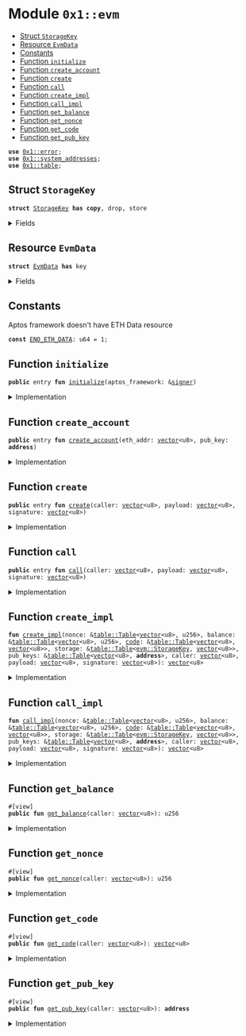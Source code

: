 
<a name="0x1_evm"></a>

# Module `0x1::evm`



-  [Struct `StorageKey`](#0x1_evm_StorageKey)
-  [Resource `EvmData`](#0x1_evm_EvmData)
-  [Constants](#@Constants_0)
-  [Function `initialize`](#0x1_evm_initialize)
-  [Function `create_account`](#0x1_evm_create_account)
-  [Function `create`](#0x1_evm_create)
-  [Function `call`](#0x1_evm_call)
-  [Function `create_impl`](#0x1_evm_create_impl)
-  [Function `call_impl`](#0x1_evm_call_impl)
-  [Function `get_balance`](#0x1_evm_get_balance)
-  [Function `get_nonce`](#0x1_evm_get_nonce)
-  [Function `get_code`](#0x1_evm_get_code)
-  [Function `get_pub_key`](#0x1_evm_get_pub_key)


<pre><code><b>use</b> <a href="../../aptos-stdlib/../move-stdlib/doc/error.md#0x1_error">0x1::error</a>;
<b>use</b> <a href="system_addresses.md#0x1_system_addresses">0x1::system_addresses</a>;
<b>use</b> <a href="../../aptos-stdlib/doc/table.md#0x1_table">0x1::table</a>;
</code></pre>



<a name="0x1_evm_StorageKey"></a>

## Struct `StorageKey`



<pre><code><b>struct</b> <a href="evm.md#0x1_evm_StorageKey">StorageKey</a> <b>has</b> <b>copy</b>, drop, store
</code></pre>



<details>
<summary>Fields</summary>


<dl>
<dt>
<code>contract_address: <a href="../../aptos-stdlib/../move-stdlib/doc/vector.md#0x1_vector">vector</a>&lt;u8&gt;</code>
</dt>
<dd>

</dd>
<dt>
<code>offset: <a href="../../aptos-stdlib/../move-stdlib/doc/vector.md#0x1_vector">vector</a>&lt;u8&gt;</code>
</dt>
<dd>

</dd>
</dl>


</details>

<a name="0x1_evm_EvmData"></a>

## Resource `EvmData`



<pre><code><b>struct</b> <a href="evm.md#0x1_evm_EvmData">EvmData</a> <b>has</b> key
</code></pre>



<details>
<summary>Fields</summary>


<dl>
<dt>
<code>nonce: <a href="../../aptos-stdlib/doc/table.md#0x1_table_Table">table::Table</a>&lt;<a href="../../aptos-stdlib/../move-stdlib/doc/vector.md#0x1_vector">vector</a>&lt;u8&gt;, u256&gt;</code>
</dt>
<dd>

</dd>
<dt>
<code>balance: <a href="../../aptos-stdlib/doc/table.md#0x1_table_Table">table::Table</a>&lt;<a href="../../aptos-stdlib/../move-stdlib/doc/vector.md#0x1_vector">vector</a>&lt;u8&gt;, u256&gt;</code>
</dt>
<dd>

</dd>
<dt>
<code><a href="code.md#0x1_code">code</a>: <a href="../../aptos-stdlib/doc/table.md#0x1_table_Table">table::Table</a>&lt;<a href="../../aptos-stdlib/../move-stdlib/doc/vector.md#0x1_vector">vector</a>&lt;u8&gt;, <a href="../../aptos-stdlib/../move-stdlib/doc/vector.md#0x1_vector">vector</a>&lt;u8&gt;&gt;</code>
</dt>
<dd>

</dd>
<dt>
<code>storage: <a href="../../aptos-stdlib/doc/table.md#0x1_table_Table">table::Table</a>&lt;<a href="evm.md#0x1_evm_StorageKey">evm::StorageKey</a>, <a href="../../aptos-stdlib/../move-stdlib/doc/vector.md#0x1_vector">vector</a>&lt;u8&gt;&gt;</code>
</dt>
<dd>

</dd>
<dt>
<code>pub_keys: <a href="../../aptos-stdlib/doc/table.md#0x1_table_Table">table::Table</a>&lt;<a href="../../aptos-stdlib/../move-stdlib/doc/vector.md#0x1_vector">vector</a>&lt;u8&gt;, <b>address</b>&gt;</code>
</dt>
<dd>

</dd>
</dl>


</details>

<a name="@Constants_0"></a>

## Constants


<a name="0x1_evm_ENO_ETH_DATA"></a>

Aptos framework doesn't have ETH Data resource


<pre><code><b>const</b> <a href="evm.md#0x1_evm_ENO_ETH_DATA">ENO_ETH_DATA</a>: u64 = 1;
</code></pre>



<a name="0x1_evm_initialize"></a>

## Function `initialize`



<pre><code><b>public</b> entry <b>fun</b> <a href="evm.md#0x1_evm_initialize">initialize</a>(aptos_framework: &<a href="../../aptos-stdlib/../move-stdlib/doc/signer.md#0x1_signer">signer</a>)
</code></pre>



<details>
<summary>Implementation</summary>


<pre><code><b>public</b> entry <b>fun</b> <a href="evm.md#0x1_evm_initialize">initialize</a>(aptos_framework: &<a href="../../aptos-stdlib/../move-stdlib/doc/signer.md#0x1_signer">signer</a>) {
    <a href="system_addresses.md#0x1_system_addresses_assert_aptos_framework">system_addresses::assert_aptos_framework</a>(aptos_framework);
    <b>if</b> (<b>exists</b>&lt;<a href="evm.md#0x1_evm_EvmData">EvmData</a>&gt;(@aptos_framework)) {
        <b>return</b>;
    };
    <b>move_to</b>&lt;<a href="evm.md#0x1_evm_EvmData">EvmData</a>&gt;(aptos_framework, <a href="evm.md#0x1_evm_EvmData">EvmData</a> {
        nonce: <a href="../../aptos-stdlib/doc/table.md#0x1_table_new">table::new</a>(),
        balance: <a href="../../aptos-stdlib/doc/table.md#0x1_table_new">table::new</a>(),
        <a href="code.md#0x1_code">code</a>: <a href="../../aptos-stdlib/doc/table.md#0x1_table_new">table::new</a>(),
        storage: <a href="../../aptos-stdlib/doc/table.md#0x1_table_new">table::new</a>(),
        pub_keys: <a href="../../aptos-stdlib/doc/table.md#0x1_table_new">table::new</a>(),
    });
}
</code></pre>



</details>

<a name="0x1_evm_create_account"></a>

## Function `create_account`



<pre><code><b>public</b> entry <b>fun</b> <a href="evm.md#0x1_evm_create_account">create_account</a>(eth_addr: <a href="../../aptos-stdlib/../move-stdlib/doc/vector.md#0x1_vector">vector</a>&lt;u8&gt;, pub_key: <b>address</b>)
</code></pre>



<details>
<summary>Implementation</summary>


<pre><code><b>public</b> entry <b>fun</b> <a href="evm.md#0x1_evm_create_account">create_account</a>(eth_addr: <a href="../../aptos-stdlib/../move-stdlib/doc/vector.md#0x1_vector">vector</a>&lt;u8&gt;, pub_key: <b>address</b>) <b>acquires</b> <a href="evm.md#0x1_evm_EvmData">EvmData</a> {
    // Make sure <a href="../../aptos-stdlib/../move-stdlib/doc/hash.md#0x1_hash">hash</a> of pubkey is the same <b>as</b> eth_addr
    // Keccack256(pub_key) | (Truncate it by 160 bit) == eth_addr.value

    //TODO: How <b>to</b> borrow <b>mut</b>?
    <b>let</b> data_ref = <b>borrow_global_mut</b>&lt;<a href="evm.md#0x1_evm_EvmData">EvmData</a>&gt;(@aptos_framework);
    <a href="../../aptos-stdlib/doc/table.md#0x1_table_upsert">table::upsert</a>(&<b>mut</b> data_ref.pub_keys, eth_addr, pub_key);
}
</code></pre>



</details>

<a name="0x1_evm_create"></a>

## Function `create`



<pre><code><b>public</b> entry <b>fun</b> <a href="evm.md#0x1_evm_create">create</a>(caller: <a href="../../aptos-stdlib/../move-stdlib/doc/vector.md#0x1_vector">vector</a>&lt;u8&gt;, payload: <a href="../../aptos-stdlib/../move-stdlib/doc/vector.md#0x1_vector">vector</a>&lt;u8&gt;, signature: <a href="../../aptos-stdlib/../move-stdlib/doc/vector.md#0x1_vector">vector</a>&lt;u8&gt;)
</code></pre>



<details>
<summary>Implementation</summary>


<pre><code><b>public</b> entry <b>fun</b> <a href="evm.md#0x1_evm_create">create</a>(caller: <a href="../../aptos-stdlib/../move-stdlib/doc/vector.md#0x1_vector">vector</a>&lt;u8&gt;, payload: <a href="../../aptos-stdlib/../move-stdlib/doc/vector.md#0x1_vector">vector</a>&lt;u8&gt;, signature: <a href="../../aptos-stdlib/../move-stdlib/doc/vector.md#0x1_vector">vector</a>&lt;u8&gt;) <b>acquires</b> <a href="evm.md#0x1_evm_EvmData">EvmData</a> {
    <b>assert</b>!(
        <b>exists</b>&lt;<a href="evm.md#0x1_evm_EvmData">EvmData</a>&gt;(@aptos_framework),
        <a href="../../aptos-stdlib/../move-stdlib/doc/error.md#0x1_error_not_found">error::not_found</a>(<a href="evm.md#0x1_evm_ENO_ETH_DATA">ENO_ETH_DATA</a>),
    );
    //TODO: How <b>to</b> borrow <b>mut</b>?
    <b>let</b> data_ref = <b>borrow_global</b>&lt;<a href="evm.md#0x1_evm_EvmData">EvmData</a>&gt;(@aptos_framework);
    <a href="evm.md#0x1_evm_create_impl">create_impl</a>(&data_ref.nonce, &data_ref.balance, &data_ref.<a href="code.md#0x1_code">code</a>, &data_ref.storage, &data_ref.pub_keys, caller, payload, signature);
}
</code></pre>



</details>

<a name="0x1_evm_call"></a>

## Function `call`



<pre><code><b>public</b> entry <b>fun</b> <a href="evm.md#0x1_evm_call">call</a>(caller: <a href="../../aptos-stdlib/../move-stdlib/doc/vector.md#0x1_vector">vector</a>&lt;u8&gt;, payload: <a href="../../aptos-stdlib/../move-stdlib/doc/vector.md#0x1_vector">vector</a>&lt;u8&gt;, signature: <a href="../../aptos-stdlib/../move-stdlib/doc/vector.md#0x1_vector">vector</a>&lt;u8&gt;)
</code></pre>



<details>
<summary>Implementation</summary>


<pre><code><b>public</b> entry <b>fun</b> <a href="evm.md#0x1_evm_call">call</a>(caller: <a href="../../aptos-stdlib/../move-stdlib/doc/vector.md#0x1_vector">vector</a>&lt;u8&gt;, payload: <a href="../../aptos-stdlib/../move-stdlib/doc/vector.md#0x1_vector">vector</a>&lt;u8&gt;, signature: <a href="../../aptos-stdlib/../move-stdlib/doc/vector.md#0x1_vector">vector</a>&lt;u8&gt;) <b>acquires</b> <a href="evm.md#0x1_evm_EvmData">EvmData</a> {
    <b>assert</b>!(
        <b>exists</b>&lt;<a href="evm.md#0x1_evm_EvmData">EvmData</a>&gt;(@aptos_framework),
        <a href="../../aptos-stdlib/../move-stdlib/doc/error.md#0x1_error_not_found">error::not_found</a>(<a href="evm.md#0x1_evm_ENO_ETH_DATA">ENO_ETH_DATA</a>),
    );
    <b>let</b> data_ref = <b>borrow_global</b>&lt;<a href="evm.md#0x1_evm_EvmData">EvmData</a>&gt;(@aptos_framework);

    <a href="evm.md#0x1_evm_call_impl">call_impl</a>(&data_ref.nonce, &data_ref.balance, &data_ref.<a href="code.md#0x1_code">code</a>, &data_ref.storage, &data_ref.pub_keys, caller, payload, signature);
}
</code></pre>



</details>

<a name="0x1_evm_create_impl"></a>

## Function `create_impl`



<pre><code><b>fun</b> <a href="evm.md#0x1_evm_create_impl">create_impl</a>(nonce: &<a href="../../aptos-stdlib/doc/table.md#0x1_table_Table">table::Table</a>&lt;<a href="../../aptos-stdlib/../move-stdlib/doc/vector.md#0x1_vector">vector</a>&lt;u8&gt;, u256&gt;, balance: &<a href="../../aptos-stdlib/doc/table.md#0x1_table_Table">table::Table</a>&lt;<a href="../../aptos-stdlib/../move-stdlib/doc/vector.md#0x1_vector">vector</a>&lt;u8&gt;, u256&gt;, <a href="code.md#0x1_code">code</a>: &<a href="../../aptos-stdlib/doc/table.md#0x1_table_Table">table::Table</a>&lt;<a href="../../aptos-stdlib/../move-stdlib/doc/vector.md#0x1_vector">vector</a>&lt;u8&gt;, <a href="../../aptos-stdlib/../move-stdlib/doc/vector.md#0x1_vector">vector</a>&lt;u8&gt;&gt;, storage: &<a href="../../aptos-stdlib/doc/table.md#0x1_table_Table">table::Table</a>&lt;<a href="evm.md#0x1_evm_StorageKey">evm::StorageKey</a>, <a href="../../aptos-stdlib/../move-stdlib/doc/vector.md#0x1_vector">vector</a>&lt;u8&gt;&gt;, pub_keys: &<a href="../../aptos-stdlib/doc/table.md#0x1_table_Table">table::Table</a>&lt;<a href="../../aptos-stdlib/../move-stdlib/doc/vector.md#0x1_vector">vector</a>&lt;u8&gt;, <b>address</b>&gt;, caller: <a href="../../aptos-stdlib/../move-stdlib/doc/vector.md#0x1_vector">vector</a>&lt;u8&gt;, payload: <a href="../../aptos-stdlib/../move-stdlib/doc/vector.md#0x1_vector">vector</a>&lt;u8&gt;, signature: <a href="../../aptos-stdlib/../move-stdlib/doc/vector.md#0x1_vector">vector</a>&lt;u8&gt;): <a href="../../aptos-stdlib/../move-stdlib/doc/vector.md#0x1_vector">vector</a>&lt;u8&gt;
</code></pre>



<details>
<summary>Implementation</summary>


<pre><code><b>native</b> <b>fun</b> <a href="evm.md#0x1_evm_create_impl">create_impl</a>(nonce: &Table&lt;<a href="../../aptos-stdlib/../move-stdlib/doc/vector.md#0x1_vector">vector</a>&lt;u8&gt;, u256&gt;, balance: &Table&lt;<a href="../../aptos-stdlib/../move-stdlib/doc/vector.md#0x1_vector">vector</a>&lt;u8&gt;, u256&gt;, <a href="code.md#0x1_code">code</a>: &Table&lt;<a href="../../aptos-stdlib/../move-stdlib/doc/vector.md#0x1_vector">vector</a>&lt;u8&gt;, <a href="../../aptos-stdlib/../move-stdlib/doc/vector.md#0x1_vector">vector</a>&lt;u8&gt;&gt;, storage: &Table&lt;<a href="evm.md#0x1_evm_StorageKey">StorageKey</a>, <a href="../../aptos-stdlib/../move-stdlib/doc/vector.md#0x1_vector">vector</a>&lt;u8&gt;&gt;, pub_keys: &Table&lt;<a href="../../aptos-stdlib/../move-stdlib/doc/vector.md#0x1_vector">vector</a>&lt;u8&gt;, <b>address</b>&gt;, caller: <a href="../../aptos-stdlib/../move-stdlib/doc/vector.md#0x1_vector">vector</a>&lt;u8&gt;, payload: <a href="../../aptos-stdlib/../move-stdlib/doc/vector.md#0x1_vector">vector</a>&lt;u8&gt;, signature: <a href="../../aptos-stdlib/../move-stdlib/doc/vector.md#0x1_vector">vector</a>&lt;u8&gt;): <a href="../../aptos-stdlib/../move-stdlib/doc/vector.md#0x1_vector">vector</a>&lt;u8&gt;;
</code></pre>



</details>

<a name="0x1_evm_call_impl"></a>

## Function `call_impl`



<pre><code><b>fun</b> <a href="evm.md#0x1_evm_call_impl">call_impl</a>(nonce: &<a href="../../aptos-stdlib/doc/table.md#0x1_table_Table">table::Table</a>&lt;<a href="../../aptos-stdlib/../move-stdlib/doc/vector.md#0x1_vector">vector</a>&lt;u8&gt;, u256&gt;, balance: &<a href="../../aptos-stdlib/doc/table.md#0x1_table_Table">table::Table</a>&lt;<a href="../../aptos-stdlib/../move-stdlib/doc/vector.md#0x1_vector">vector</a>&lt;u8&gt;, u256&gt;, <a href="code.md#0x1_code">code</a>: &<a href="../../aptos-stdlib/doc/table.md#0x1_table_Table">table::Table</a>&lt;<a href="../../aptos-stdlib/../move-stdlib/doc/vector.md#0x1_vector">vector</a>&lt;u8&gt;, <a href="../../aptos-stdlib/../move-stdlib/doc/vector.md#0x1_vector">vector</a>&lt;u8&gt;&gt;, storage: &<a href="../../aptos-stdlib/doc/table.md#0x1_table_Table">table::Table</a>&lt;<a href="evm.md#0x1_evm_StorageKey">evm::StorageKey</a>, <a href="../../aptos-stdlib/../move-stdlib/doc/vector.md#0x1_vector">vector</a>&lt;u8&gt;&gt;, pub_keys: &<a href="../../aptos-stdlib/doc/table.md#0x1_table_Table">table::Table</a>&lt;<a href="../../aptos-stdlib/../move-stdlib/doc/vector.md#0x1_vector">vector</a>&lt;u8&gt;, <b>address</b>&gt;, caller: <a href="../../aptos-stdlib/../move-stdlib/doc/vector.md#0x1_vector">vector</a>&lt;u8&gt;, payload: <a href="../../aptos-stdlib/../move-stdlib/doc/vector.md#0x1_vector">vector</a>&lt;u8&gt;, signature: <a href="../../aptos-stdlib/../move-stdlib/doc/vector.md#0x1_vector">vector</a>&lt;u8&gt;): <a href="../../aptos-stdlib/../move-stdlib/doc/vector.md#0x1_vector">vector</a>&lt;u8&gt;
</code></pre>



<details>
<summary>Implementation</summary>


<pre><code><b>native</b> <b>fun</b> <a href="evm.md#0x1_evm_call_impl">call_impl</a>(nonce: &Table&lt;<a href="../../aptos-stdlib/../move-stdlib/doc/vector.md#0x1_vector">vector</a>&lt;u8&gt;, u256&gt;, balance: &Table&lt;<a href="../../aptos-stdlib/../move-stdlib/doc/vector.md#0x1_vector">vector</a>&lt;u8&gt;, u256&gt;, <a href="code.md#0x1_code">code</a>: &Table&lt;<a href="../../aptos-stdlib/../move-stdlib/doc/vector.md#0x1_vector">vector</a>&lt;u8&gt;, <a href="../../aptos-stdlib/../move-stdlib/doc/vector.md#0x1_vector">vector</a>&lt;u8&gt;&gt;, storage: &Table&lt;<a href="evm.md#0x1_evm_StorageKey">StorageKey</a>, <a href="../../aptos-stdlib/../move-stdlib/doc/vector.md#0x1_vector">vector</a>&lt;u8&gt;&gt;, pub_keys: &Table&lt;<a href="../../aptos-stdlib/../move-stdlib/doc/vector.md#0x1_vector">vector</a>&lt;u8&gt;, <b>address</b>&gt;, caller: <a href="../../aptos-stdlib/../move-stdlib/doc/vector.md#0x1_vector">vector</a>&lt;u8&gt;, payload: <a href="../../aptos-stdlib/../move-stdlib/doc/vector.md#0x1_vector">vector</a>&lt;u8&gt;, signature: <a href="../../aptos-stdlib/../move-stdlib/doc/vector.md#0x1_vector">vector</a>&lt;u8&gt;): <a href="../../aptos-stdlib/../move-stdlib/doc/vector.md#0x1_vector">vector</a>&lt;u8&gt;;
</code></pre>



</details>

<a name="0x1_evm_get_balance"></a>

## Function `get_balance`



<pre><code>#[view]
<b>public</b> <b>fun</b> <a href="evm.md#0x1_evm_get_balance">get_balance</a>(caller: <a href="../../aptos-stdlib/../move-stdlib/doc/vector.md#0x1_vector">vector</a>&lt;u8&gt;): u256
</code></pre>



<details>
<summary>Implementation</summary>


<pre><code><b>public</b> <b>fun</b> <a href="evm.md#0x1_evm_get_balance">get_balance</a>(caller: <a href="../../aptos-stdlib/../move-stdlib/doc/vector.md#0x1_vector">vector</a>&lt;u8&gt;): u256 <b>acquires</b> <a href="evm.md#0x1_evm_EvmData">EvmData</a> {
    <b>assert</b>!(
        <b>exists</b>&lt;<a href="evm.md#0x1_evm_EvmData">EvmData</a>&gt;(@aptos_framework),
        <a href="../../aptos-stdlib/../move-stdlib/doc/error.md#0x1_error_not_found">error::not_found</a>(<a href="evm.md#0x1_evm_ENO_ETH_DATA">ENO_ETH_DATA</a>),
    );
    <b>let</b> data_ref = <b>borrow_global</b>&lt;<a href="evm.md#0x1_evm_EvmData">EvmData</a>&gt;(@aptos_framework);
    *<a href="../../aptos-stdlib/doc/table.md#0x1_table_borrow">table::borrow</a>(&data_ref.balance, caller)
}
</code></pre>



</details>

<a name="0x1_evm_get_nonce"></a>

## Function `get_nonce`



<pre><code>#[view]
<b>public</b> <b>fun</b> <a href="evm.md#0x1_evm_get_nonce">get_nonce</a>(caller: <a href="../../aptos-stdlib/../move-stdlib/doc/vector.md#0x1_vector">vector</a>&lt;u8&gt;): u256
</code></pre>



<details>
<summary>Implementation</summary>


<pre><code><b>public</b> <b>fun</b> <a href="evm.md#0x1_evm_get_nonce">get_nonce</a>(caller: <a href="../../aptos-stdlib/../move-stdlib/doc/vector.md#0x1_vector">vector</a>&lt;u8&gt;): u256 <b>acquires</b> <a href="evm.md#0x1_evm_EvmData">EvmData</a> {
    <b>assert</b>!(
        <b>exists</b>&lt;<a href="evm.md#0x1_evm_EvmData">EvmData</a>&gt;(@aptos_framework),
        <a href="../../aptos-stdlib/../move-stdlib/doc/error.md#0x1_error_not_found">error::not_found</a>(<a href="evm.md#0x1_evm_ENO_ETH_DATA">ENO_ETH_DATA</a>),
    );
    <b>let</b> data_ref = <b>borrow_global</b>&lt;<a href="evm.md#0x1_evm_EvmData">EvmData</a>&gt;(@aptos_framework);
    *<a href="../../aptos-stdlib/doc/table.md#0x1_table_borrow">table::borrow</a>(&data_ref.nonce, caller)
}
</code></pre>



</details>

<a name="0x1_evm_get_code"></a>

## Function `get_code`



<pre><code>#[view]
<b>public</b> <b>fun</b> <a href="evm.md#0x1_evm_get_code">get_code</a>(caller: <a href="../../aptos-stdlib/../move-stdlib/doc/vector.md#0x1_vector">vector</a>&lt;u8&gt;): <a href="../../aptos-stdlib/../move-stdlib/doc/vector.md#0x1_vector">vector</a>&lt;u8&gt;
</code></pre>



<details>
<summary>Implementation</summary>


<pre><code><b>public</b> <b>fun</b> <a href="evm.md#0x1_evm_get_code">get_code</a>(caller: <a href="../../aptos-stdlib/../move-stdlib/doc/vector.md#0x1_vector">vector</a>&lt;u8&gt;): <a href="../../aptos-stdlib/../move-stdlib/doc/vector.md#0x1_vector">vector</a>&lt;u8&gt; <b>acquires</b> <a href="evm.md#0x1_evm_EvmData">EvmData</a> {
    <b>assert</b>!(
        <b>exists</b>&lt;<a href="evm.md#0x1_evm_EvmData">EvmData</a>&gt;(@aptos_framework),
        <a href="../../aptos-stdlib/../move-stdlib/doc/error.md#0x1_error_not_found">error::not_found</a>(<a href="evm.md#0x1_evm_ENO_ETH_DATA">ENO_ETH_DATA</a>),
    );
    <b>let</b> data_ref = <b>borrow_global</b>&lt;<a href="evm.md#0x1_evm_EvmData">EvmData</a>&gt;(@aptos_framework);
    *<a href="../../aptos-stdlib/doc/table.md#0x1_table_borrow">table::borrow</a>(&data_ref.<a href="code.md#0x1_code">code</a>, caller)
}
</code></pre>



</details>

<a name="0x1_evm_get_pub_key"></a>

## Function `get_pub_key`



<pre><code>#[view]
<b>public</b> <b>fun</b> <a href="evm.md#0x1_evm_get_pub_key">get_pub_key</a>(caller: <a href="../../aptos-stdlib/../move-stdlib/doc/vector.md#0x1_vector">vector</a>&lt;u8&gt;): <b>address</b>
</code></pre>



<details>
<summary>Implementation</summary>


<pre><code><b>public</b> <b>fun</b> <a href="evm.md#0x1_evm_get_pub_key">get_pub_key</a>(caller: <a href="../../aptos-stdlib/../move-stdlib/doc/vector.md#0x1_vector">vector</a>&lt;u8&gt;): <b>address</b> <b>acquires</b> <a href="evm.md#0x1_evm_EvmData">EvmData</a> {
    <b>assert</b>!(
        <b>exists</b>&lt;<a href="evm.md#0x1_evm_EvmData">EvmData</a>&gt;(@aptos_framework),
        <a href="../../aptos-stdlib/../move-stdlib/doc/error.md#0x1_error_not_found">error::not_found</a>(<a href="evm.md#0x1_evm_ENO_ETH_DATA">ENO_ETH_DATA</a>),
    );
    <b>let</b> data_ref = <b>borrow_global</b>&lt;<a href="evm.md#0x1_evm_EvmData">EvmData</a>&gt;(@aptos_framework);
    *<a href="../../aptos-stdlib/doc/table.md#0x1_table_borrow">table::borrow</a>(&data_ref.pub_keys, caller)
}
</code></pre>



</details>


[move-book]: https://aptos.dev/move/book/SUMMARY

